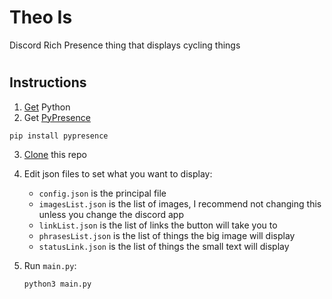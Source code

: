 # Theo Is
Discord Rich Presence thing that displays cycling things
#
## Instructions

1. [Get](https://www.python.org/downloads/) Python
2. Get [PyPresence](https://pypi.org/project/pypresence/)
```
pip install pypresence
```
3. [Clone](https://github.com/git-guides/git-clone) this repo
4. Edit json files to set what you want to display:

    - `config.json` is the principal file
    - `imagesList.json` is the list of images, I recommend not changing this unless you change the discord app
    - `linkList.json` is the list of links the button will take you to
    - `phrasesList.json` is the list of things the big image will display
    - `statusLink.json` is the list of things the small text will display
5. Run `main.py`:
    ```
    python3 main.py 
    ```